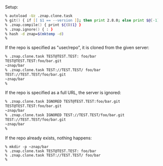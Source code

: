 Setup:
```zsh
% autoload -Uz .znap.clone.task
% git() { if [[ $1 == --version ]]; then print 2.8.0; else print $@[-1]; fi }
% .znap.compile() { print ${(D)1} }
% .znap.ignore() { : }
% hash -d znap=$(mktemp -d)
%
```

If the repo is specified as "user/repo", it is cloned from the given server:
```zsh
% .znap.clone.task TEST@TEST.TEST: foo/bar
TEST@TEST.TEST:foo/bar.git
~znap/bar
% .znap.clone.task TEST://TEST.TEST/ foo/bar
TEST://TEST.TEST/foo/bar.git
~znap/bar
%
```

If the repo is specified as a full URL, the server is ignored:
```zsh
% .znap.clone.task IGNORED TEST@TEST.TEST:foo/bar.git
TEST@TEST.TEST:foo/bar.git
~znap/bar
% .znap.clone.task IGNORED TEST://TEST.TEST/foo/bar.git
TEST://TEST.TEST/foo/bar.git
~znap/bar
%
```

If the repo already exists, nothing happens:
```
% mkdir -p ~znap/bar
% .znap.clone.task TEST@TEST.TEST: foo/bar
% .znap.clone.task TEST://TEST.TEST/ foo/bar
%
```
